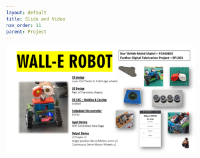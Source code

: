```yaml
---
layout: default
title: Slide and Video
nav_order: 11
parent: Project
---
```


<img src="https://github.com/aloethere/EP1001/blob/gh-pages/images/project/presentation.png?raw=true">
